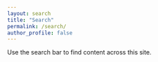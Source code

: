 ```yaml
---
layout: search
title: "Search"
permalink: /search/
author_profile: false
---
```


Use the search bar to find content across this site.

